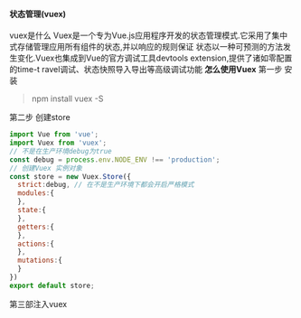 #### 状态管理(vuex)
  vuex是什么
  Vuex是一个专为Vue.js应用程序开发的状态管理模式.它采用了集中式存储管理应用所有组件的状态,并以响应的规则保证
  状态以一种可预测的方法发生变化.Vuex也集成到Vue的官方调试工具devtools extension,提供了诸如零配置的time-t
  ravel调试、状态快照导入导出等高级调试功能
  **怎么使用Vuex**
  第一步 安装
  > npm install vuex -S  

  第二步 创建store
```javascript
import Vue from 'vue';
import Vuex from 'vuex';
// 不是在生产环境debug为true
const debug = process.env.NODE_ENV !== 'production';
// 创建Vuex 实例对象
const store = new Vuex.Store({
  strict:debug, // 在不是生产环境下都会开启严格模式
  modules:{
  },
  state:{
  },
  getters:{
  },
  actions:{
  },
  mutations:{
  }
})
export default store;
```
第三部注入vuex
```javascript

```
